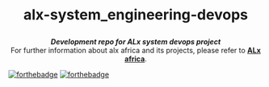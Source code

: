 <h1 align="center">
	
alx-system_engineering-devops

</h1>

<p align="center">
	<b><i>Development repo for ALx system devops project</i></b><br>
	For further information about alx africa and its projects, please refer to <a href="https://www.alxafrica.com/"><b>ALx africa</b></a>.
</p>

[![forthebadge](https://forthebadge.com/images/badges/alx-africa.svg)](https://forthebadge.com)
[![forthebadge](https://forthebadge.com/images/badges/do-hard-things.svg)](https://forthebadge.com)
